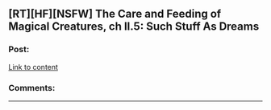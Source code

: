 ## [RT][HF][NSFW] The Care and Feeding of Magical Creatures, ch II.5: Such Stuff As Dreams

### Post:

[Link to content]()

### Comments:

---

